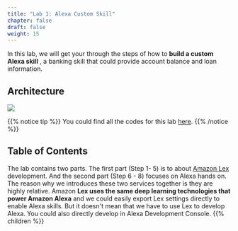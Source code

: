 ```yaml
---
title: "Lab 1: Alexa Custom Skill"
chapter: false
draft: false
weight: 15
---
```


In this lab, we will get your through the steps of how to **build a custom Alexa skill** , a banking skill that could provide account balance and loan information.

## Architecture

![](/images/ask/architecutre.png)

{{% notice tip %}}
You could find all the codes for this lab [here](https://github.com/aws-samples/aws-alexa-workshop-ask).
{{% /notice %}}

## Table of Contents

The lab contains two parts. The first part (Step 1- 5) is to about [Amazon Lex](https://aws.amazon.com/lex/) development. And the second part (Step 6 - 8) focuses on Alexa hands on. 
The reason why we introduces these two services together is they are highly relative. Amazon **Lex uses the same deep learning technologies that power Amazon Alexa** and we could easily export Lex settings directly to enable Alexa skills.
But it doesn't mean that we have to use Lex to develop Alexa. You could also directly develop in Alexa Development Console. 
{{% children %}}
